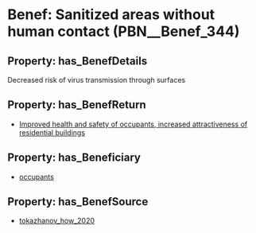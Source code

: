 # Benef: __Sanitized areas without human contact__ (PBN__Benef_344)

## Property: has_BenefDetails

Decreased risk of virus transmission through surfaces

## Property: has_BenefReturn

* [Improved health and safety of occupants, increased attractiveness of residential buildings](../BenefReturn/PBN__BenefReturn_367)

## Property: has_Beneficiary

* [occupants](../Stakeholder/PBN__Stakeholder_92)

## Property: has_BenefSource

* [tokazhanov_how_2020](../Article/PBN__Article_67)

